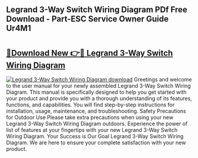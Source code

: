 ## Legrand 3-Way Switch Wiring Diagram PDf Free Download - Part-ESC Service Owner Guide Ur4M1

# <h2><a href="http://dfkqst.blite.top/?on=Legrand+3-Way+Switch+Wiring+Diagram">🔗Download New 👉🔴 Legrand 3-Way Switch Wiring Diagram</a></h2>

[![Legrand 3-Way Switch Wiring Diagram download](https://i.imgur.com/lujVjoI.png)](http://dfkqst.blite.top/?on=Legrand+3-Way+Switch+Wiring+Diagram)
Greetings and welcome to the user manual for your newly assembled Legrand 3-Way Switch Wiring Diagram. This manual is specifically designed to help you get started with your product and provide you with a thorough understanding of its features, functions, and capabilities. You will find step-by-step instructions for installation, usage, maintenance, and troubleshooting. Safety Precautions for Outdoor Use Please take extra precautions when using your new Legrand 3-Way Switch Wiring Diagram outdoors. Experience the power of list of features at your fingertips with your new Legrand 3-Way Switch Wiring Diagram. Your Success is Our Goal Legrand 3-Way Switch Wiring Diagram. We are here to ensure your complete satisfaction with your new product.
